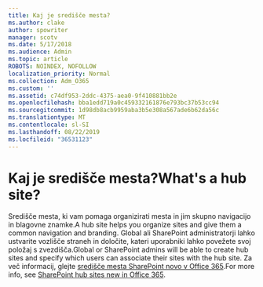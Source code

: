 ```yaml
---
title: Kaj je središče mesta?
ms.author: clake
author: spowriter
manager: scotv
ms.date: 5/17/2018
ms.audience: Admin
ms.topic: article
ROBOTS: NOINDEX, NOFOLLOW
localization_priority: Normal
ms.collection: Adm_O365
ms.custom: ''
ms.assetid: c74df953-2ddc-4375-aea0-9f410881bb2e
ms.openlocfilehash: bba1edd719a0c459332161876e793bc37b53cc94
ms.sourcegitcommit: 1d98db8acb9959aba3b5e308a567ade6b62da56c
ms.translationtype: MT
ms.contentlocale: sl-SI
ms.lasthandoff: 08/22/2019
ms.locfileid: "36531123"
---
```

# <a name="whats-a-hub-site"></a><span data-ttu-id="1473c-102">Kaj je središče mesta?</span><span class="sxs-lookup"><span data-stu-id="1473c-102">What's a hub site?</span></span>

<span data-ttu-id="1473c-103">Središče mesta, ki vam pomaga organizirati mesta in jim skupno navigacijo in blagovne znamke.</span><span class="sxs-lookup"><span data-stu-id="1473c-103">A hub site helps you organize sites and give them a common navigation and branding.</span></span> <span data-ttu-id="1473c-104">Global ali SharePoint administratorji lahko ustvarite vozlišče straneh in določite, kateri uporabniki lahko povežete svoj položaj s zvezdišča.</span><span class="sxs-lookup"><span data-stu-id="1473c-104">Global or SharePoint admins will be able to create hub sites and specify which users can associate their sites with the hub site.</span></span> <span data-ttu-id="1473c-105">Za več informacij, glejte [središče mesta SharePoint novo v Office 365](https://go.microsoft.com/fwlink/?linkid=869388).</span><span class="sxs-lookup"><span data-stu-id="1473c-105">For more info, see [SharePoint hub sites new in Office 365](https://go.microsoft.com/fwlink/?linkid=869388).</span></span>
  

